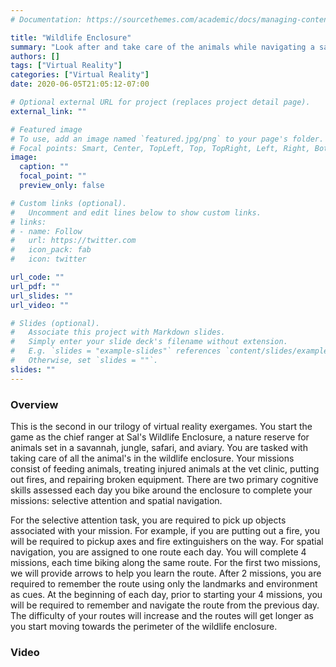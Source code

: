 ```yaml
---
# Documentation: https://sourcethemes.com/academic/docs/managing-content/

title: "Wildlife Enclosure"
summary: "Look after and take care of the animals while navigating a savannah, safari, jungle, and aviary in this fun and cognitively challenging virtual reality exergame"
authors: []
tags: ["Virtual Reality"]
categories: ["Virtual Reality"]
date: 2020-06-05T21:05:12-07:00

# Optional external URL for project (replaces project detail page).
external_link: ""

# Featured image
# To use, add an image named `featured.jpg/png` to your page's folder.
# Focal points: Smart, Center, TopLeft, Top, TopRight, Left, Right, BottomLeft, Bottom, BottomRight.
image:
  caption: ""
  focal_point: ""
  preview_only: false

# Custom links (optional).
#   Uncomment and edit lines below to show custom links.
# links:
# - name: Follow
#   url: https://twitter.com
#   icon_pack: fab
#   icon: twitter

url_code: ""
url_pdf: ""
url_slides: ""
url_video: ""

# Slides (optional).
#   Associate this project with Markdown slides.
#   Simply enter your slide deck's filename without extension.
#   E.g. `slides = "example-slides"` references `content/slides/example-slides.md`.
#   Otherwise, set `slides = ""`.
slides: ""
---
```


### Overview
This is the second in our trilogy of virtual reality exergames. You start the game as the chief ranger at Sal's Wildlife Enclosure, a nature reserve for animals set in a savannah, jungle, safari, and aviary. You are tasked with taking care of all the animal's in the wildlife enclosure. Your missions consist of feeding animals, treating injured animals at the vet clinic, putting out fires, and repairing broken equipment. There are two primary cognitive skills assessed each day you bike around the enclosure to complete your missions: selective attention and spatial navigation.

For the selective attention task, you are required to pick up objects associated with your mission. For example, if you are putting out a fire, you will be required to pickup axes and fire extinguishers on the way. For spatial navigation, you are assigned to one route each day. You will complete 4 missions, each time biking along the same route. For the first two missions, we will provide arrows to help you learn the route. After 2 missions, you are required to remember the route using only the landmarks and environment as cues. At the beginning of each day, prior to starting your 4 missions, you will be required to remember and navigate the route from the previous day. The difficulty of your routes will increase and the routes will get longer as you start moving towards the perimeter of the wildlife enclosure.

### Video
<!-- {{<video src="Wildlife Enclosure.mp4" controls="yes">}} -->
